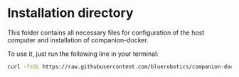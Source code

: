 # Installation directory

This folder contains all necessary files for configuration of the host computer and installation of companion-docker.

To use it, just run the following line in your terminal:

```bash
curl -fsSL https://raw.githubusercontent.com/bluerobotics/companion-docker/master/install/install.sh | sudo bash
```
